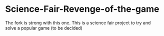 # Science-Fair-Revenge-of-the-game
The fork is strong with this one. This is a science fair project to try and solve a popular game (to be decided)
